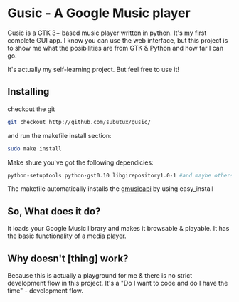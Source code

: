 Gusic - A Google Music player
=============================

Gusic is a GTK 3+ based music player written in python. It's my first complete GUI app. I know you can use the web interface, but this project
is to show me what the posibilities are from GTK & Python and how far I can go.

It's actually my self-learning project. But feel free to use it!

Installing
-----------

checkout the git 

```bash
git checkout http://github.com/subutux/gusic/
```

and run the makefile install section:

```bash
sudo make install
``` 

Make shure you've got the following dependicies:

```bash
python-setuptools python-gst0.10 libgirepository1.0-1 #and maybe others..
```

The makefile automatically installs the [gmusicapi](https://github.com/simon-weber/Unofficial-Google-Music-API/) by using easy_install


So, What does it do?
--------------------

It loads your Google Music library and makes it browsable & playable. It has the basic functionality of a media player.

Why doesn't [thing] work?
-------------------------

Because this is actually a playground for me & there is no strict development flow in this project. It's a "Do I want to code and do I have the time" - development flow.

